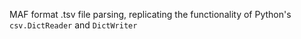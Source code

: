 MAF format .tsv file parsing, replicating the functionality of Python's `csv.DictReader` and `DictWriter`
